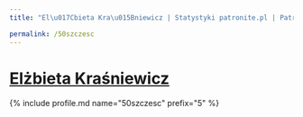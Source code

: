 ```yaml
---
title: "El\u017Cbieta Kra\u015Bniewicz | Statystyki patronite.pl | Patromierz"

permalink: /50szczesc
---
```


# [Elżbieta Kraśniewicz](https://patronite.pl/50szczesc)

{% include profile.md name="50szczesc" prefix="5" %}
